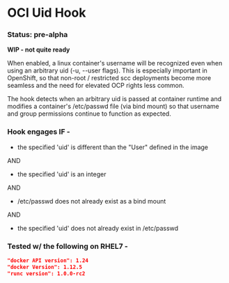 # OCI Uid Hook

### Status: pre-alpha

**WIP - not quite ready**

When enabled, a linux container's username will be recognized even when using an arbitrary uid (-u, --user flags). This is especially important in OpenShift, so that non-root / restricted scc deployments become more seamless and the need for elevated OCP rights less common.

The hook detects when an arbitrary uid is passed at container runtime and modifies a container's /etc/passwd file (via bind mount) so that username and group permissions continue to function as expected.

### Hook engages IF -

 - the specified 'uid' is different than the "User" defined in the image
 
 AND
 
 - the specified 'uid' is an integer

 AND

 - /etc/passwd does not already exist as a bind mount

 AND

 - the specified 'uid' does not already exist in /etc/passwd
 
### Tested w/ the following on RHEL7 -
```json
"docker API version": 1.24
"docker Version": 1.12.5
"runc version": 1.0.0-rc2
```